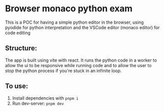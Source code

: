 # Browser monaco python exam

This is a POC for having a simple python editor in the browser, using pyodide for python interpretation and the VSCode editor (monaco editor) for code editing

## Structure:

The app is built using vite with react. It runs the python code in a worker to allow the ui to be responsive while running code and to allow the user to stop the python process if you're stuck in an infinite loop.

## To use:

1. Install dependencies with `pnpm i`
1. Run dev-server: `pnpm dev`

